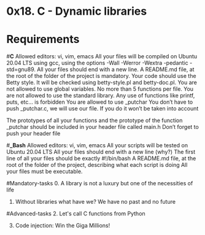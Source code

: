 # 0x18. C - Dynamic libraries
# **Requirements**

#**C** 
Allowed editors: vi, vim, emacs 
All your files will be compiled on Ubuntu 20.04 LTS using gcc, using the options -Wall -Werror -Wextra -pedantic -std=gnu89.
All your files should end with a new line.
A README.md file, at the root of the folder of the project is mandatory.
Your code should use the Betty style. It will be checked using betty-style.pl and betty-doc.pl.
You are not allowed to use global variables.
No more than 5 functions per file.
You are not allowed to use the standard library. Any use of functions like printf, puts, etc… is forbidden You are allowed to use _putchar You don’t have to push _putchar.c, we will use our file. If you do it won’t be taken into account

The prototypes of all your functions and the prototype of the function _putchar should be included in your header file called main.h Don’t forget to push your header file

#**_Bash**
Allowed editors: vi, vim, emacs All your scripts will be tested on Ubuntu 20.04 LTS All your files should end with a new line (why?) The first line of all your files should be exactly #!/bin/bash A README.md file, at the root of the folder of the project, describing what each script is doing All your files must be executable.

#Mandatory-tasks
0. A library is not a luxury but one of the necessities of life

1. Without libraries what have we? We have no past and no future

#Advanced-tasks
2. Let's call C functions from Python

3. Code injection: Win the Giga Millions!
